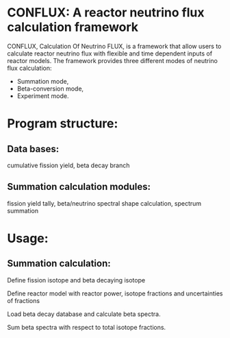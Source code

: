 CONFLUX: A reactor neutrino flux calculation framework
======================================================

CONFLUX, Calculation Of Neutrino FLUX, is a framework that allow users to
calculate reactor neutrino flux with flexible and time dependent inputs of
reactor models. The framework provides three different modes of neutrino flux
calculation:
- Summation mode,
- Beta-conversion mode,
- Experiment mode.

Program structure:
==================

Data bases:
-----------
cumulative fission yield, beta decay branch

Summation calculation modules:
------------------------------
fission yield tally, beta/neutrino spectral shape
calculation, spectrum summation

Usage:
======

Summation calculation:
----------------------
Define fission isotope and beta decaying isotope

Define reactor model with reactor power, isotope fractions and uncertainties of
fractions

Load beta decay database and calculate beta spectra.

Sum beta spectra with respect to total isotope fractions.
